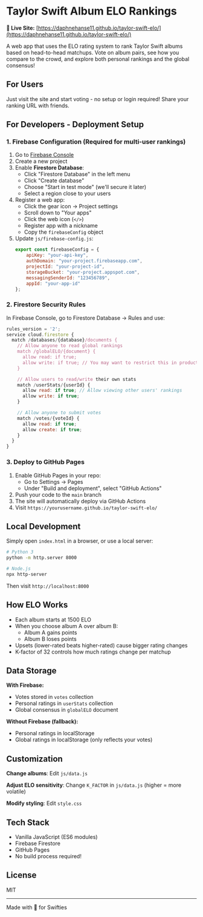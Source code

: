 # Taylor Swift Album ELO Rankings

**🔗 Live Site:** [https://daphnehanse11.github.io/taylor-swift-elo/](https://daphnehanse11.github.io/taylor-swift-elo/)

A web app that uses the ELO rating system to rank Taylor Swift albums based on head-to-head matchups. Vote on album pairs, see how you compare to the crowd, and explore both personal rankings and the global consensus!

## For Users

Just visit the site and start voting - no setup or login required! Share your ranking URL with friends.

## For Developers - Deployment Setup

### 1. Firebase Configuration (Required for multi-user rankings)

1. Go to [Firebase Console](https://console.firebase.google.com/)
2. Create a new project
3. Enable **Firestore Database**:
   - Click "Firestore Database" in the left menu
   - Click "Create database"
   - Choose "Start in test mode" (we'll secure it later)
   - Select a region close to your users
4. Register a web app:
   - Click the gear icon → Project settings
   - Scroll down to "Your apps"
   - Click the web icon (`</>`)
   - Register app with a nickname
   - Copy the `firebaseConfig` object
5. Update `js/firebase-config.js`:
   ```javascript
   export const firebaseConfig = {
       apiKey: "your-api-key",
       authDomain: "your-project.firebaseapp.com",
       projectId: "your-project-id",
       storageBucket: "your-project.appspot.com",
       messagingSenderId: "123456789",
       appId: "your-app-id"
   };
   ```

### 2. Firestore Security Rules

In Firebase Console, go to Firestore Database → Rules and use:

```javascript
rules_version = '2';
service cloud.firestore {
  match /databases/{database}/documents {
    // Allow anyone to read global rankings
    match /globalELO/{document} {
      allow read: if true;
      allow write: if true; // You may want to restrict this in production
    }

    // Allow users to read/write their own stats
    match /userStats/{userId} {
      allow read: if true; // Allow viewing other users' rankings
      allow write: if true;
    }

    // Allow anyone to submit votes
    match /votes/{voteId} {
      allow read: if true;
      allow create: if true;
    }
  }
}
```

### 3. Deploy to GitHub Pages

1. Enable GitHub Pages in your repo:
   - Go to Settings → Pages
   - Under "Build and deployment", select "GitHub Actions"
2. Push your code to the `main` branch
3. The site will automatically deploy via GitHub Actions
4. Visit `https://yourusername.github.io/taylor-swift-elo/`

## Local Development

Simply open `index.html` in a browser, or use a local server:

```bash
# Python 3
python -m http.server 8000

# Node.js
npx http-server
```

Then visit `http://localhost:8000`

## How ELO Works

- Each album starts at 1500 ELO
- When you choose album A over album B:
  - Album A gains points
  - Album B loses points
- Upsets (lower-rated beats higher-rated) cause bigger rating changes
- K-factor of 32 controls how much ratings change per matchup

## Data Storage

**With Firebase:**
- Votes stored in `votes` collection
- Personal ratings in `userStats` collection
- Global consensus in `globalELO` document

**Without Firebase (fallback):**
- Personal ratings in localStorage
- Global ratings in localStorage (only reflects your votes)

## Customization

**Change albums**: Edit `js/data.js`

**Adjust ELO sensitivity**: Change `K_FACTOR` in `js/data.js` (higher = more volatile)

**Modify styling**: Edit `style.css`

## Tech Stack

- Vanilla JavaScript (ES6 modules)
- Firebase Firestore
- GitHub Pages
- No build process required!

## License

MIT

---

Made with 💜 for Swifties
